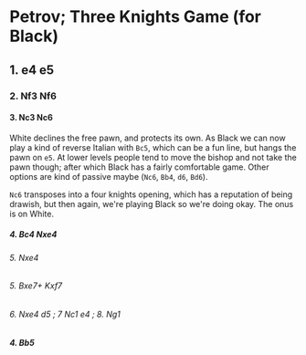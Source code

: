 # Petrov; Three Knights Game (for Black)

## 1. e4 e5

### 2. Nf3 Nf6

#### 3. Nc3 Nc6

White declines the free pawn, and protects its own. As Black we can now play a
kind of reverse Italian with `Bc5`, which can be a fun line, but hangs the pawn
on `e5`. At lower levels people tend to move the bishop and not take the pawn
though; after which Black has a fairly comfortable game. Other options are kind
of passive maybe (`Nc6`, `Bb4`, `d6`, `Bd6`).

`Nc6` transposes into a four knights opening, which has a reputation of being
drawish, but then again, we're playing Black so we're doing okay. The onus is
on White.

##### 4. Bc4 Nxe4

###### 5. Nxe4

###### 5. Bxe7+ Kxf7

###### 6. Nxe4 d5 ; 7 Nc1 e4 ; 8. Ng1

##### 4. Bb5

